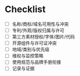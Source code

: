 # Checklist

- [ ] 名称/商标/域名可用性与冲突
- [ ] 专利/外观/版权归属与许可
- [ ] 第三方素材授权/字体/图片/代码
- [ ] 开源组件与许可证冲突
- [ ] 地域/类别与优先级
- [ ] 维权与监控策略
- [ ] 使用规范与品牌手册衔接
- [ ] 记录与证据
